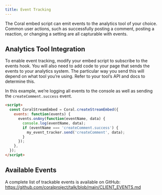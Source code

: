 ```yaml
---
title: Event Tracking
---
```


The Coral embed script can emit events to the analytics tool of your choice. Common user actions, such as successfully posting a comment, posting a reaction, or changing a setting are all capturable with events.

## Analytics Tool Integration

To enable event tracking, modify your embed script to subscribe to the events hook. You will also need to add code to your page that sends the events to your analytics system. The particular way you send this will depend on what tool you’re using. Refer to your tool’s API and docs to determine this.

In this example, we’re logging all events to the console as well as sending the `createComment.success` event.

```html
<script>
  const CoralStreamEmbed = Coral.createStreamEmbed({
    events: function(events) {
      events.onAny(function(eventName, data) {
        console.log(eventName, data);
        if (eventName === 'createComment.success') {
          my_event_tracker.send('createComment', data);
        }
      });
    },
  });
</script>
```

## Available Events

A complete list of trackable events is available on GitHub: https://github.com/coralproject/talk/blob/main/CLIENT_EVENTS.md
